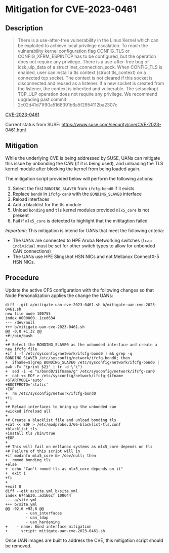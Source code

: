 
# Mitigation for CVE-2023-0461

## Description

> There is a use-after-free vulnerability in the Linux Kernel which can be exploited to achieve local privilege escalation. To reach the vulnerability kernel configuration flag CONFIG_TLS or CONFIG_XFRM_ESPINTCP has to be configured, but the operation does not require any privilege. There is a use-after-free bug of icsk_ulp_data of a struct inet_connection_sock. When CONFIG_TLS is enabled, user can install a tls context (struct tls_context) on a connected tcp socket. The context is not cleared if this socket is disconnected and reused as a listener. If a new socket is created from the listener, the context is inherited and vulnerable. The setsockopt TCP_ULP operation does not require any privilege. We recommend upgrading past commit 2c02d41d71f90a5168391b6a5f2954112ba2307c

[CVE-2023-0461](https://cve.mitre.org/cgi-bin/cvename.cgi?name=CVE-2023-0461)

Current status from SUSE:
https://www.suse.com/security/cve/CVE-2023-0461.html

## Mitigation

While the underlying CVE is being addressed by SUSE, UANs can mitigate this issue by unbonding the CAN (if it is being used), and unloading the TLS kernel module after blocking the kernel from being loaded again.

The mitigation script provided below will perform the following actions:
1. Select the first `BONDING_SLAVE0` from `ifcfg-bond0` if it exists
1. Replace `bond0` in `ifcfg-can0` with the `BONDING_SLAVE0` interface
1. Reload interfaces
1. Add a blacklist for the tls module
1. Unload `bonding` and `tls` kernel modules provided `mlx5_core` is not present
1. Fail if `mlx5_core` is detected to highlight that the mititagtion failed

*Important*: This mitigation is intend for UANs that meet the following criteria:
* The UANs are connected to HPE Aruba Networking switches (`lcap-individual` must be set for other switch types to allow for unbonded CAN connections)
* The UANs use HPE Slingshot HSN NICs and not Mellanox ConnectX-5 HSN NICs.

## Procedure

Update the active CFS configuration with the following changes so that Node Personalization applies the change the UANs:
```
diff --git a/mitigate-uan-cve-2023-0461.sh b/mitigate-uan-cve-2023-0461.sh
new file mode 100755
index 0000000..1ced634
--- /dev/null
+++ b/mitigate-uan-cve-2023-0461.sh
@@ -0,0 +1,32 @@
+#!/bin/bash
+
+# Select the BONDING_SLAVE0 as the unbonded interface and create a new ifcfg file
+if [ -f /etc/sysconfig/network/ifcfg-bond0 ] && grep -q BONDING_SLAVE0 /etc/sysconfig/network/ifcfg-bond0; then
+  ifname=$(grep BONDING_SLAVE0 /etc/sysconfig/network/ifcfg-bond0 | awk -F= '{print $2}' | tr -d \'\")
+  sed -i -e "s/bond0/$ifname/g" /etc/sysconfig/network/ifcfg-can0
+  cat << EOF > /etc/sysconfig/network/ifcfg-$ifname
+STARTMODE='auto'
+BOOTPROTO='static'
+EOF
+  rm /etc/sysconfig/network/ifcfg-bond0
+fi
+
+# Reload interfaces to bring up the unbonded can
+wicked ifreload all
+
+# Create a blacklist file and unload bonding tls
+cat << EOF > /etc/modprobe.d/66-blacklist-tls.conf
+blacklist tls
+install tls /bin/true
+EOF
+
+# This will fail on mellanox systems as mlx5_core depends on tls
+# Failure of this script will in
+if modinfo mlx5_core &> /dev/null; then
+  rmmod bonding tls
+else
+  echo "Can't rmmod tls as mlx5_core depends on it"
+  exit 1
+fi
+
+exit 0
diff --git a/site.yml b/site.yml
index 674ab30..ad166cf 100644
--- a/site.yml
+++ b/site.yml
@@ -92,6 +92,8 @@
         - uan_interfaces
         - uan_ldap
         - uan_hardening
+    - name: Bond interface mitigation
+      script: mitigate-uan-cve-2023-0461.sh
```

Once UAN images are built to address the CVE, this mitigation script should be removed.
